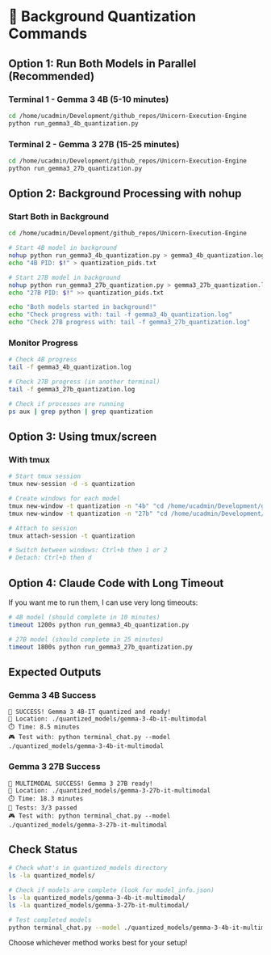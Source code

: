 # 🚀 Background Quantization Commands

## Option 1: Run Both Models in Parallel (Recommended)

### Terminal 1 - Gemma 3 4B (5-10 minutes)
```bash
cd /home/ucadmin/Development/github_repos/Unicorn-Execution-Engine
python run_gemma3_4b_quantization.py
```

### Terminal 2 - Gemma 3 27B (15-25 minutes)
```bash
cd /home/ucadmin/Development/github_repos/Unicorn-Execution-Engine
python run_gemma3_27b_quantization.py
```

## Option 2: Background Processing with nohup

### Start Both in Background
```bash
cd /home/ucadmin/Development/github_repos/Unicorn-Execution-Engine

# Start 4B model in background
nohup python run_gemma3_4b_quantization.py > gemma3_4b_quantization.log 2>&1 &
echo "4B PID: $!" > quantization_pids.txt

# Start 27B model in background  
nohup python run_gemma3_27b_quantization.py > gemma3_27b_quantization.log 2>&1 &
echo "27B PID: $!" >> quantization_pids.txt

echo "Both models started in background!"
echo "Check progress with: tail -f gemma3_4b_quantization.log"
echo "Check 27B progress with: tail -f gemma3_27b_quantization.log"
```

### Monitor Progress
```bash
# Check 4B progress
tail -f gemma3_4b_quantization.log

# Check 27B progress (in another terminal)
tail -f gemma3_27b_quantization.log

# Check if processes are running
ps aux | grep python | grep quantization
```

## Option 3: Using tmux/screen

### With tmux
```bash
# Start tmux session
tmux new-session -d -s quantization

# Create windows for each model
tmux new-window -t quantization -n "4b" "cd /home/ucadmin/Development/github_repos/Unicorn-Execution-Engine && python run_gemma3_4b_quantization.py"
tmux new-window -t quantization -n "27b" "cd /home/ucadmin/Development/github_repos/Unicorn-Execution-Engine && python run_gemma3_27b_quantization.py"

# Attach to session
tmux attach-session -t quantization

# Switch between windows: Ctrl+b then 1 or 2
# Detach: Ctrl+b then d
```

## Option 4: Claude Code with Long Timeout

If you want me to run them, I can use very long timeouts:

```bash
# 4B model (should complete in 10 minutes)
timeout 1200s python run_gemma3_4b_quantization.py

# 27B model (should complete in 25 minutes)  
timeout 1800s python run_gemma3_27b_quantization.py
```

## Expected Outputs

### Gemma 3 4B Success
```
🦄 SUCCESS! Gemma 3 4B-IT quantized and ready!
📁 Location: ./quantized_models/gemma-3-4b-it-multimodal
⏱️ Time: 8.5 minutes
🎮 Test with: python terminal_chat.py --model ./quantized_models/gemma-3-4b-it-multimodal
```

### Gemma 3 27B Success
```
🦄 MULTIMODAL SUCCESS! Gemma 3 27B ready!
📁 Location: ./quantized_models/gemma-3-27b-it-multimodal
⏱️ Time: 18.3 minutes
🧪 Tests: 3/3 passed
🎮 Test with: python terminal_chat.py --model ./quantized_models/gemma-3-27b-it-multimodal
```

## Check Status

```bash
# Check what's in quantized_models directory
ls -la quantized_models/

# Check if models are complete (look for model_info.json)
ls -la quantized_models/gemma-3-4b-it-multimodal/
ls -la quantized_models/gemma-3-27b-it-multimodal/

# Test completed models
python terminal_chat.py --model ./quantized_models/gemma-3-4b-it-multimodal
```

Choose whichever method works best for your setup!